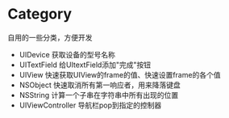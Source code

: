 # Category
自用的一些分类，方便开发

- UIDevice 获取设备的型号名称
- UITextField 给UItextField添加"完成"按钮
- UIView 快速获取UIView的frame的值、快速设置frame的各个值
- NSObject 快速取消所有第一响应者，用来降落键盘
- NSString 计算一个子串在字符串中所有出现的位置
- UIViewController 导航栏pop到指定的控制器